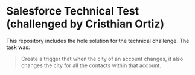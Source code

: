 # Salesforce Technical Test (challenged by Cristhian Ortiz)

This repository includes the hole solution for the technical challenge. The task was:

> Create a trigger that when the city of an account changes, it also changes the city for all the contacts within that account.